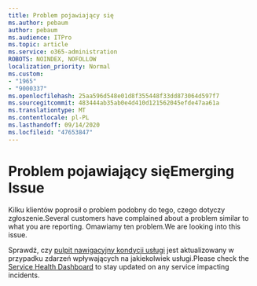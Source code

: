```yaml
---
title: Problem pojawiający się
ms.author: pebaum
author: pebaum
ms.audience: ITPro
ms.topic: article
ms.service: o365-administration
ROBOTS: NOINDEX, NOFOLLOW
localization_priority: Normal
ms.custom:
- "1965"
- "9000337"
ms.openlocfilehash: 25aa596d548e01d8f355448f33dd873064d597f7
ms.sourcegitcommit: 483444ab35ab0e4d410d121562045efde47aa61a
ms.translationtype: MT
ms.contentlocale: pl-PL
ms.lasthandoff: 09/14/2020
ms.locfileid: "47653847"
---
```

# <a name="emerging-issue"></a><span data-ttu-id="e1efb-102">Problem pojawiający się</span><span class="sxs-lookup"><span data-stu-id="e1efb-102">Emerging Issue</span></span>

<span data-ttu-id="e1efb-103">Kilku klientów poprosił o problem podobny do tego, czego dotyczy zgłoszenie.</span><span class="sxs-lookup"><span data-stu-id="e1efb-103">Several customers have complained about a problem similar to what you are reporting.</span></span> <span data-ttu-id="e1efb-104">Omawiamy ten problem.</span><span class="sxs-lookup"><span data-stu-id="e1efb-104">We are looking into this issue.</span></span>

<span data-ttu-id="e1efb-105">Sprawdź, czy [pulpit nawigacyjny kondycji usługi](https://admin.microsoft.com/adminportal/home#/servicehealth) jest aktualizowany w przypadku zdarzeń wpływających na jakiekolwiek usługi.</span><span class="sxs-lookup"><span data-stu-id="e1efb-105">Please check the [Service Health Dashboard](https://admin.microsoft.com/adminportal/home#/servicehealth) to stay updated on any service impacting incidents.</span></span>